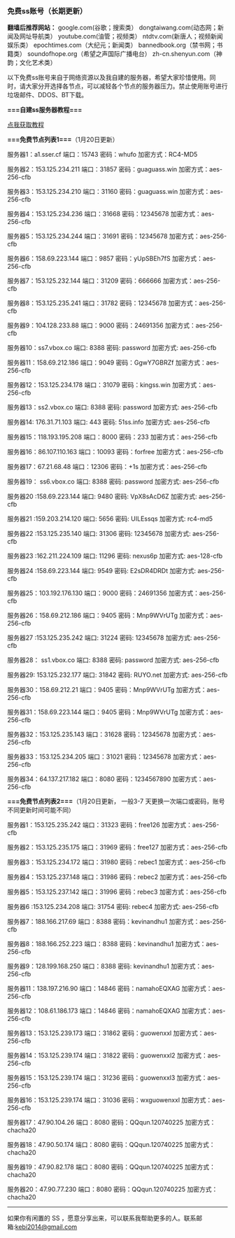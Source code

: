 ### **免费ss账号（长期更新）**

**翻墙后推荐网站：** google.com(谷歌；搜索类） dongtaiwang.com(动态网；新闻及网址导航类）  youtube.com(油管；视频类）  ntdtv.com(新唐人；视频新闻娱乐类）    epochtimes.com（大纪元；新闻类）   bannedbook.org（禁书网；书籍类）   soundofhope.org（希望之声国际广播电台）
    zh-cn.shenyun.com（神韵；文化艺术类）

以下免费ss账号来自于网络资源以及我自建的服务器，希望大家珍惜使用。同时，请大家分开选择各节点，可以减轻各个节点的服务器压力。禁止使用账号进行垃圾邮件、DDOS、BT下载。


**===自建ss服务器教程===**

[点我获取教程](https://github.com/Alvin9999/new-pac/wiki/%E8%87%AA%E5%BB%BAss%E6%9C%8D%E5%8A%A1%E5%99%A8%E6%95%99%E7%A8%8B)

**===免费节点列表1===**（1月20日更新）

服务器1：a1.sser.cf 端口：15743 密码：whufo 加密方式：RC4-MD5

服务器2：153.125.234.211 端口：31857 密码：guaguass.win 加密方式：aes-256-cfb

服务器3：153.125.234.210 端口：31160 密码：guaguass.win 加密方式：aes-256-cfb

服务器4：153.125.234.236 端口：31668  密码：12345678 加密方式：aes-256-cfb

服务器5：153.125.234.244  端口：31691  密码：12345678 加密方式：aes-256-cfb

服务器6：158.69.223.144  端口：9857  密码：yUpSBEh7fS 加密方式：aes-256-cfb

服务器7：153.125.232.144  端口：31209  密码：666666 加密方式：aes-256-cfb

服务器8：153.125.235.241 端口：31782 密码：12345678 加密方式：aes-256-cfb

服务器9：104.128.233.88 端口：9000 密码：24691356 加密方式：aes-256-cfb

服务器10：ss7.vbox.co 端口: 8388 密码: password 加密方式: aes-256-cfb

服务器11：158.69.212.186 端口：9049 密码：GgwY7GBRZf 加密方式：aes-256-cfb

服务器12：153.125.234.178 端口：31079 密码：kingss.win 加密方式：aes-256-cfb

服务器13：ss2.vbox.co 端口: 8388 密码: password 加密方式: aes-256-cfb

服务器14: 176.31.71.103 端口: 443 密码: 51ss.info 加密方式: aes-256-cfb

服务器15：118.193.195.208 端口：8000 密码：233 加密方式：aes-256-cfb

服务器16：86.107.110.163  端口：10093 密码：forfree 加密方式：aes-256-cfb

服务器17：67.21.68.48  端口：12306 密码：+1s 加密方式：aes-256-cfb

服务器19： ss6.vbox.co 端口: 8388 密码: password 加密方式: aes-256-cfb

服务器20 :158.69.223.144 端口: 9480 密码: VpX8sAcD6Z 加密方式: aes-256-cfb

服务器21 :159.203.214.120 端口: 5656 密码: UILEssqs 加密方式: rc4-md5

服务器22 :153.125.235.140 端口: 31306 密码: 12345678 加密方式: aes-256-cfb

服务器23 :162.211.224.109 端口: 11296 密码: nexus6p 加密方式: aes-128-cfb

服务器24 :158.69.223.144 端口: 9549 密码: E2sDR4DRDt 加密方式: aes-256-cfb

服务器25：103.192.176.130 端口：9000 密码：24691356 加密方式：aes-256-cfb

服务器26：158.69.212.186 端口：9405 密码：Mnp9WVrUTg 加密方式：aes-256-cfb

服务器27 :153.125.235.242 端口: 31224 密码: 12345678 加密方式: aes-256-cfb

服务器28： ss1.vbox.co  端口: 8388 密码: password 加密方式: aes-256-cfb

服务器29: 153.125.232.177  端口: 31842 密码: RUYO.net 加密方式: aes-256-cfb

服务器30：158.69.212.21 端口：9405 密码：Mnp9WVrUTg 加密方式：aes-256-cfb

服务器31：158.69.223.144 端口：9405 密码：Mnp9WVrUTg 加密方式：aes-256-cfb

服务器32：153.125.235.143 端口：31628 密码：12345678 加密方式：aes-256-cfb

服务器33：153.125.234.205 端口：31021 密码：12345678 加密方式：aes-256-cfb

服务器34：64.137.217.182 端口：8080 密码：1234567890 加密方式：aes-256-cfb


**===免费节点列表2===**（1月20日更新， 一般3-7 天更换一次端口或密码，账号不同更新时间可能不同）

服务器1：153.125.235.242 端口：31323 密码：free126 加密方式：aes-256-cfb

服务器2：153.125.235.175 端口：31969 密码：free127 加密方式：aes-256-cfb

服务器3：153.125.234.172 端口：31980 密码：rebec1 加密方式：aes-256-cfb

服务器4：153.125.237.148 端口：31986 密码：rebec2 加密方式：aes-256-cfb

服务器5：153.125.237.142 端口：31996 密码：rebec3 加密方式：aes-256-cfb

服务器6 :153.125.234.208 端口: 31754 密码: rebec4 加密方式: aes-256-cfb

服务器7：188.166.217.69  端口：8388  密码：kevinandhu1   加密方式：aes-256-cfb

服务器8：188.166.252.223 端口：8388  密码：kevinandhu1   加密方式：aes-256-cfb

服务器9：128.199.168.250 端口：8388  密码: kevinandhu1  加密方式：aes-256-cfb

服务器11：138.197.216.90  端口：14846  密码：namahoEQXAG  加密方式：aes-256-cfb

服务器12：108.61.186.173  端口：14846  密码：namahoEQXAG  加密方式：aes-256-cfb

服务器13：153.125.239.173  端口：31862  密码：guowenxxl  加密方式：aes-256-cfb

服务器14：153.125.239.174  端口：31822  密码：guowenxxl2  加密方式：aes-256-cfb

服务器15：153.125.239.174  端口：31236  密码：guowenxxl3  加密方式：aes-256-cfb

服务器16：153.125.239.174  端口：31036  密码：wxguowenxxl  加密方式：aes-256-cfb

服务器17：47.90.104.26 端口：8080  密码：QQqun.120740225  加密方式：chacha20

服务器18：47.90.50.174 端口：8080  密码：QQqun.120740225  加密方式：chacha20

服务器19：47.90.82.178 端口：8080  密码：QQqun.120740225  加密方式：chacha20

服务器20：47.90.77.230 端口：8080  密码：QQqun.120740225  加密方式：chacha20

***


如果你有闲置的 SS ，愿意分享出来，可以联系我帮助更多的人。联系邮箱:kebi2014@gmail.com




